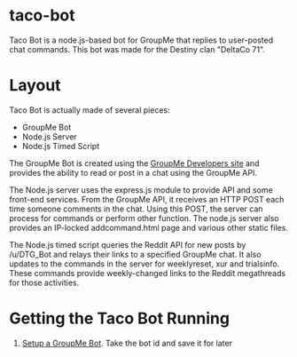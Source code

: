 # taco-bot
Taco Bot is a node.js-based bot for GroupMe that replies to user-posted chat commands. This bot was made for the Destiny clan "DeltaCo 71".

# Layout
Taco Bot is actually made of several pieces:
  * GroupMe Bot
  * Node.js Server
  * Node.js Timed Script

The GroupMe Bot is created using the [GroupMe Developers site](https://dev.groupme.com/) and provides the ability to read or post in a chat using the GroupMe API.

The Node.js server uses the express.js module to provide API and some front-end services. From the GroupMe API, it receives an HTTP POST each time someone comments in the chat. Using this POST, the server can process for commands or perform other function. The node.js server also provides an IP-locked addcommand.html page and various other static files.

The Node.js timed script queries the Reddit API for new posts by /u/DTG_Bot and relays their links to a specified GroupMe chat. It also updates to the commands in the server for weeklyreset, xur and trialsinfo. These commands provide weekly-changed links to the Reddit megathreads for those activities.

# Getting the Taco Bot Running
1. [Setup a GroupMe Bot](https://dev.groupme.com/tutorials/bots). Take the bot id and save it for later
